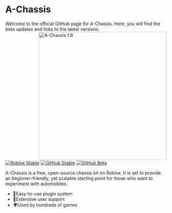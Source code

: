 # A-Chassis
 Welcome to the official GitHub page for A-Chassis. Here, you will find the beta updates and links to the latest versions.
<img alt="A-Chassis 1.6" src="https://github.com/lisphm/A-Chassis/assets/116984726/fb71f6eb-64d4-4692-afe9-42fd7d8489ec" width="400px" align="right">

 [![Roblox Stable](https://badgen.net/badge/Roblox%20Stable/1.6.3.4/blue?icon=https://upload.wikimedia.org/wikipedia/commons/6/6c/Roblox_Logo.svg)](https://create.roblox.com/store/asset/13999609938)
 [![GitHub Stable](https://badgen.net/badge/GitHub%20Stable/1.6.3.4/blue?icon=github)](https://github.com/lisphm/A-Chassis/releases/tag/v1.6.3.4-stable)
 [![GitHub Beta](https://badgen.net/badge/GitHub%20Beta/1.7%20Beta%202/purple?icon=github)](https://github.com/lisphm/A-Chassis/releases/tag/v1.6.3.4-stable)
 
 A-Chassis is a free, open-source chassis kit on Roblox. It is set to provide an beginner-friendly, yet scalable starting point for those who want to experiment with automobiles.
 &nbsp;

 - 🔌Easy-to-use plugin system
 - 💪Extensive user support
 - 🌍Used by hundreds of games
 
